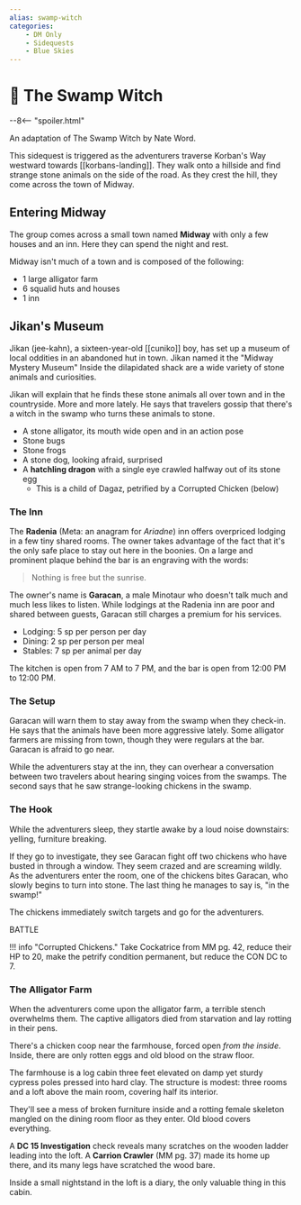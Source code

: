 ```yaml
---
alias: swamp-witch
categories:
    - DM Only
    - Sidequests
    - Blue Skies
---
```

# 🔐 The Swamp Witch

--8<-- "spoiler.html"

An adaptation of The Swamp Witch by Nate Word.

This sidequest is triggered as the adventurers traverse Korban's Way westward towards [[korbans-landing]]. They walk onto a hillside and find strange stone animals on the side of the road. As they crest the hill, they come across the town of Midway.

## Entering Midway

The group comes across a small town named **Midway** with only a few houses and an inn. Here they can spend the night and rest.

Midway isn't much of a town and is composed of the following:

- 1 large alligator farm
- 6 squalid huts and houses
- 1 inn

## Jikan's Museum

Jikan (jee-kahn), a sixteen-year-old [[cuniko]] boy, has set up a museum of local oddities in an abandoned hut in town. Jikan named it the "Midway Mystery Museum" Inside the dilapidated shack are a wide variety of stone animals and curiosities.

Jikan will explain that he finds these stone animals all over town and in the countryside. More and more lately. He says that travelers gossip that there's a witch in the swamp who turns these animals to stone.

- A stone alligator, its mouth wide open and in an action pose
- Stone bugs
- Stone frogs
- A stone dog, looking afraid, surprised
- A **hatchling dragon** with a single eye crawled halfway out of its stone egg
  - This is a child of Dagaz, petrified by a Corrupted Chicken (below)

### The Inn

The **Radenia** (Meta: an anagram for *Ariadne*) inn offers overpriced lodging in a few tiny shared rooms. The owner takes advantage of the fact that it's the only safe place to stay out here in the boonies. On a large and prominent plaque behind the bar is an engraving with the words:

> Nothing is free but the sunrise.

The owner's name is **Garacan**, a male Minotaur who doesn't talk much and much less likes to listen. While lodgings at the Radenia inn are poor and shared between guests, Garacan still charges a premium for his services.

- Lodging: 5 sp per person per day
- Dining: 2 sp per person per meal
- Stables: 7 sp per animal per day

The kitchen is open from 7 AM to 7 PM, and the bar is open from 12:00 PM to 12:00 PM.

### The Setup

Garacan will warn them to stay away from the swamp when they check-in. He says that the animals have been more aggressive lately. Some alligator farmers are missing from town, though they were regulars at the bar. Garacan is afraid to go near.

While the adventurers stay at the inn, they can overhear a conversation between two travelers about hearing singing voices from the swamps. The second says that he saw strange-looking chickens in the swamp.

### The Hook

While the adventurers sleep, they startle awake by a loud noise downstairs: yelling, furniture breaking.

If they go to investigate, they see Garacan fight off two chickens who have busted in through a window. They seem crazed and are screaming wildly. As the adventurers enter the room, one of the chickens bites Garacan, who slowly begins to turn into stone. The last thing he manages to say is, "in the swamp!"

The chickens immediately switch targets and go for the adventurers.

BATTLE

!!! info "Corrupted Chickens."
    Take Cockatrice from MM pg. 42, reduce their HP to 20, make the petrify condition permanent, but reduce the CON DC to 7.

### The Alligator Farm

When the adventurers come upon the alligator farm, a terrible stench overwhelms them. The captive alligators died from starvation and lay rotting in their pens.

There's a chicken coop near the farmhouse, forced open *from the inside*. Inside, there are only rotten eggs and old blood on the straw floor.

The farmhouse is a log cabin three feet elevated on damp yet sturdy cypress poles pressed into hard clay. The structure is modest: three rooms and a loft above the main room, covering half its interior.

They'll see a mess of broken furniture inside and a rotting female skeleton mangled on the dining room floor as they enter. Old blood covers everything.

A **DC 15 Investigation** check reveals many scratches on the wooden ladder leading into the loft. A **Carrion Crawler** (MM pg. 37) made its home up there, and its many legs have scratched the wood bare.

Inside a small nightstand in the loft is a diary, the only valuable thing in this cabin.
